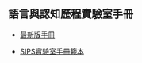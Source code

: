 ## 語言與認知歷程實驗室手冊

- [最新版手冊](https://docs.google.com/document/d/1-1ZGqhMwurUljpx3XwY93H6L0pTwxF-YlcDXg2Nmvjw/edit?usp=sharing)

- [SIPS實驗室手冊範本](https://bit.ly/2FdVt8F)


